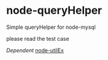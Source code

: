node-queryHelper
================

Simple queryHelper for node-mysql

please read the test case

*Dependent*
[node-utilEx](https://github.com/Muscipular/node-utilEx)
